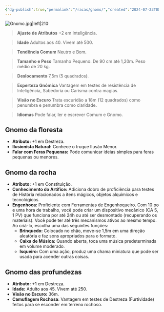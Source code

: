 ```yaml
---
{"dg-publish":true,"permalink":"/racas/gnomo/","created":"2024-07-23T08:29:11.000-03:00"}
---
```



![Gnomo.jpg|left|210](/img/user/Arquivos/Gnomo.jpg)

> **Ajuste de Atributos**
> +2 em Inteligência.  

> **Idade**
> Adultos aos 40. Vivem até 500.  

> **Tendência Comum**
> Neutro e Bom.  

> **Tamanho e Peso**
> Tamanho Pequeno. De 90 cm até 1,20m. Peso médio de 20 kg.  

> **Deslocamento**
> 7,5m (5 quadrados).  

> **Esperteza Gnômica**
> Vantagem em testes de resistência de Inteligência, Sabedoria ou Carisma contra magias.  

> **Visão no Escuro**
> Trata escuridão a 18m (12 quadrados) como penumbra e penumbra como claridade.  

> **Idiomas**
> Pode falar, ler e escrever Comum e Gnomo.

## Gnomo da floresta
- **Atributo:** +1 em Destreza.  
- **Ilusionista Natural:** Conhece o truque Ilusão Menor.  
- **Falar com Feras Pequenas:** Pode comunicar ideias simples para feras pequenas ou menores.

## Gnomo da rocha
- **Atributo:** +1 em Constituição.  
- **Conhecimento do Artífice:** Adiciona dobro de proficiência para testes de História relacionados a itens mágicos, objetos alquímicos e tecnológicos.  
- **Engenhoca:** Proficiente com Ferramentas de Engenhoqueiro. Com 10 po e uma hora de trabalho, você pode criar um dispositivo mecânico (CA 5, 1 PV) que funciona por até 24h ou até ser desmontado (recuperando os materiais). Você pode ter até três mecanismos ativos ao mesmo tempo. Ao criá-lo, escolha uma das seguintes funções:
	- **Brinquedo:** Colocado no chão, move-se 1,5m em uma direção aleatória e faz sons apropriados para o formato.
	- **Caixa de Música:** Quando aberta, toca uma música predeterminada em volume moderado.
	- **Isqueiro:** Com uma ação, produz uma chama miniatura que pode ser usada para acender outras coisas.

## Gnomo das profundezas
- **Atributo:** +1 em Destreza.  
- **Idade:** Adulto aos 45. Vivem até 250.  
- **Visão no Escuro:** 36m.  
- **Camuflagem Rochosa:** Vantagem em testes de Destreza (Furtividade) feitos para se esconder em terreno rochoso.
